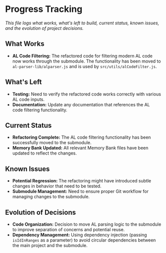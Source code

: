# Progress Tracking

_This file logs what works, what's left to build, current status, known issues, and the evolution of project decisions._

## What Works

- **AL Code Filtering:** The refactored code for filtering modern AL code now works through the submodule. The functionality has been moved to `al-parser-lib/alparser.js` and is used by `src/utils/alCodeFilter.js`.

## What's Left

- **Testing:** Need to verify the refactored code works correctly with various AL code inputs.
- **Documentation:** Update any documentation that references the AL code filtering functionality.

## Current Status

- **Refactoring Complete:** The AL code filtering functionality has been successfully moved to the submodule.
- **Memory Bank Updated:** All relevant Memory Bank files have been updated to reflect the changes.

## Known Issues

- **Potential Regression:** The refactoring might have introduced subtle changes in behavior that need to be tested.
- **Submodule Management:** Need to ensure proper Git workflow for managing changes to the submodule.

## Evolution of Decisions

- **Code Organization:** Decision to move AL parsing logic to the submodule to improve separation of concerns and potential reuse.
- **Dependency Management:** Using dependency injection (passing `isIdInRanges` as a parameter) to avoid circular dependencies between the main project and the submodule.
